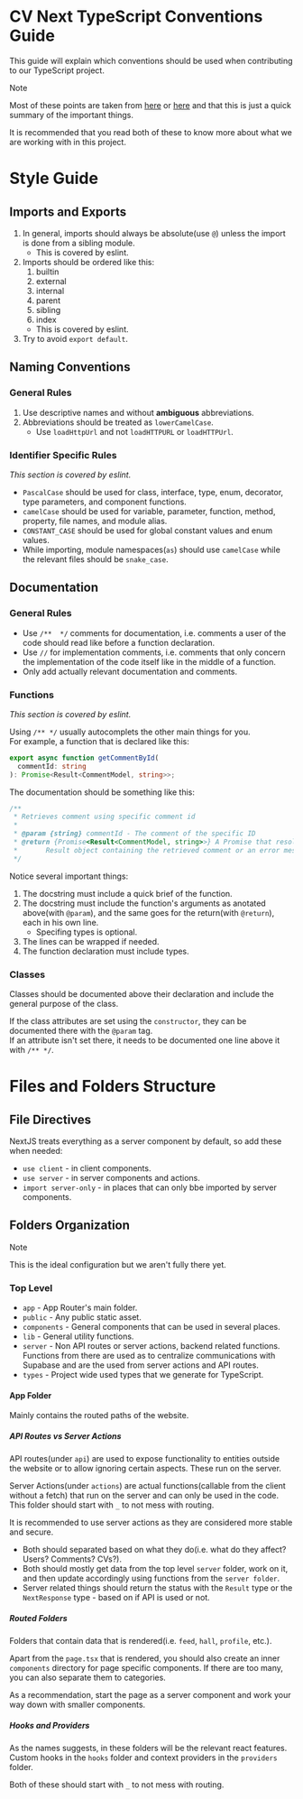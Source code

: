 # CV Next TypeScript Conventions Guide

This guide will explain which conventions should be used when contributing to our TypeScript project.

> [!NOTE]
> Most of these points are taken from [here](https://google.github.io/styleguide/tsguide.html) or [here](https://nextjs.org/docs/app/getting-started) and that this is just a quick summary of the important things.

It is recommended that you read both of these to know more about what we are working with in this project.

# Style Guide

## Imports and Exports

1. In general, imports should always be absolute(use `@`) unless the import is done from a sibling module.
   - This is covered by eslint.
2. Imports should be ordered like this:
   1. builtin
   2. external
   3. internal
   4. parent
   5. sibling
   6. index
   - This is covered by eslint.
3. Try to avoid `export default`.

## Naming Conventions

### General Rules

1. Use descriptive names and without **ambiguous** abbreviations.
2. Abbreviations should be treated as `lowerCamelCase`.
   - Use `loadHttpUrl` and not `loadHTTPURL` or `loadHTTPUrl`.

### Identifier Specific Rules

_This section is covered by eslint._

- `PascalCase` should be used for class, interface, type, enum, decorator, type parameters, and component functions.
- `camelCase` should be used for variable, parameter, function, method, property, file names, and module alias.
- `CONSTANT_CASE` should be used for global constant values and enum values.
- While importing, module namespaces(`as`) should use `camelCase` while the relevant files should be `snake_case`.

## Documentation

### General Rules

- Use `/**  */` comments for documentation, i.e. comments a user of the code should read like before a function declaration.
- Use `//` for implementation comments, i.e. comments that only concern the implementation of the code itself like in the middle of a function.
- Only add actually relevant documentation and comments.

### Functions

_This section is covered by eslint._

Using `/** */` usually autocomplets the other main things for you. \
For example, a function that is declared like this:

```ts
export async function getCommentById(
  commentId: string
): Promise<Result<CommentModel, string>>;
```

The documentation should be something like this:

```ts
/**
 * Retrieves comment using specific comment id
 *
 * @param {string} commentId - The comment of the specific ID
 * @return {Promise<Result<CommentModel, string>>} A Promise that resolves to a
 *       Result object containing the retrieved comment or an error message.
 */
```

Notice several important things:

1. The docstring must include a quick brief of the function.
2. The docstring must include the function's arguments as anotated above(with `@param`), and the same goes for the return(with `@return`), each in his own line.
   - Specifing types is optional.
3. The lines can be wrapped if needed.
4. The function declaration must include types.

### Classes

Classes should be documented above their declaration and include the general purpose of the class.

If the class attributes are set using the `constructor`, they can be documented there with the `@param` tag. \
If an attribute isn't set there, it needs to be documented one line above it with `/** */`.


# Files and Folders Structure

## File Directives

NextJS treats everything as a server component by default, so add these when needed:

- `use client` - in client components.
- `use server` - in server components and actions.
- `import server-only` - in places that can only bbe imported by server components.

## Folders Organization

> [!NOTE]
> This is the ideal configuration but we aren't fully there yet.

### Top Level

- `app` - App Router's main folder.
- `public` - Any public static asset.
- `components` - General components that can be used in several places.
- `lib` - General utility functions.
- `server` - Non API routes or server actions, backend related functions. Functions from there are used as to centralize communications with Supabase and are the used from server actions and API routes.
- `types` - Project wide used types that we generate for TypeScript.

#### App Folder

Mainly contains the routed paths of the website.

##### API Routes vs Server Actions

API routes(under `api`) are used to expose functionality to entities outside the website or to allow ignoring certain aspects. These run on the server.

Server Actions(under `actions`) are actual functions(callable from the client without a fetch) that run on the server and can only be used in the code. This folder should start with `_` to not mess with routing.

It is recommended to use server actions as they are considered more stable and secure.

- Both should separated based on what they do(i.e. what do they affect? Users? Comments? CVs?).
- Both should mostly get data from the top level `server` folder, work on it, and then update accordingly using functions from the `server folder`.
- Server related things should return the status with the `Result` type or the `NextResponse` type - based on if API is used or not.

##### Routed Folders

Folders that contain data that is rendered(i.e. `feed`, `hall`, `profile`, etc.).

Apart from the `page.tsx` that is rendered, you should also create an inner `components` directory for page specific components. If there are too many, you can also separate them to categories.

As a recommendation, start the page as a server component and work your way down with smaller components.

##### Hooks and Providers

As the names suggests, in these folders will be the relevant react features. Custom hooks in the `hooks` folder and context providers in the `providers` folder.

Both of these should start with `_` to not mess with routing.
